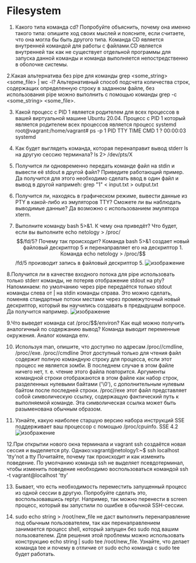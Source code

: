 # Filesystem
1. Какого типа команда cd? Попробуйте объяснить, почему она именно такого типа: опишите ход своих мыслей и поясните, если считаете, что она могла бы быть другого типа. Команда CD является внутренней командой для работы с файлами.CD является внутренней так как не существует отдельной программы для запуска данной команды и команда выполняется непостредственно в оболочке системы.

2.Какая альтернатива без pipe для команды grep <some_string> <some_file> | wc -l?
Альтернативный способ подсчета количества строк, содержащих определенную строку в заданном файле, без использования pipe можно выполнить с помощью команды grep -c <some_string> <some_file>.

3. Какой процесс с PID 1 является родителем для всех процессов в вашей виртуальной машине Ubuntu 20.04. 
Процесс с PID 1 который является родителем всех процессов является процесс systemd
root@vagrant:/home/vagrant# ps -p 1
    PID TTY          TIME CMD
      1 ?        00:00:03 systemd
4. Как будет выглядеть команда, которая перенаправит вывод stderr ls на другую сессию терминала?
ls 2> /dev/pts/X

5. Получится ли одновременно передать команде файл на stdin и вывести её stdout в другой файл? Приведите работающий пример.
Да получится для этого необходимо сделать ввод в один файл и вывод в другой напримеh:
grep "1" < input.txt > output.txt

6. Получится ли, находясь в графическом режиме, вывести данные из PTY в какой-либо из эмуляторов TTY? Сможете ли вы наблюдать выводимые данные?
Да возможно с использованием эмулятора xterm.

7. Выполните команду bash 5>&1. К чему она приведёт? Что будет, если вы выполните echo netology > /proc/$$/fd/5? Почему так происходит?
Команда bash 5>&1 создает новый файловый дескриптор 5 и перенаправляет его на дескриптор 1. Команда echo netology > /proc/$$/fd/5 производит запись в файловый дескриптор 5. 
![изображение](https://github.com/Razbor/Filesystem/assets/19568831/961ee64c-5dad-4869-990f-9a2cb0cc0929)

8.Получится ли в качестве входного потока для pipe использовать только stderr команды, не потеряв отображение stdout на pty?
Напоминаем: по умолчанию через pipe передаётся только stdout команды слева от | на stdin команды справа. Это можно сделать, поменяв стандартные потоки местами через промежуточный новый дескриптор, который вы научились создавать в предыдущем вопросе. 
Да получится например.
![изображение](https://github.com/Razbor/Filesystem/assets/19568831/1e439a3e-b7bd-4cea-aa6a-b5ead1976eac)

9.Что выведет команда cat /proc/$$/environ? Как ещё можно получить аналогичный по содержанию вывод?
Команда выводит переменные окружения. Аналог команда env.

10. Используя man, опишите, что доступно по адресам /proc/<PID>/cmdline, /proc/<PID>/exe.
  /proc/<PID>/cmdline Этот доступный только для чтения файл содержит полную командную строку для процесса, если этот процесс не является зомби. В последнем случае в этом файле ничего нет, т. е. чтение этого файла повторится. Аргументы командной строки отображаются в этом файле как набор строк, разделенных нулевыми байтами ('\0'), с дополнительным нулевым байтом после последней строки.
   /proc/<PID>/exe этот файл представляет собой символическую ссылку, содержащую фактический путь к выполняемой команде. Эта символическая ссылка может быть разыменована обычным образом.
    
11. Узнайте, какую наиболее старшую версию набора инструкций SSE поддерживает ваш процессор с помощью /proc/cpuinfo. SSE 4.2
    ![изображение](https://github.com/Razbor/Filesystem/assets/19568831/6734d3f5-1123-403d-bf27-fa501e7a9072)

12.При открытии нового окна терминала и vagrant ssh создаётся новая сессия и выделяется pty.
Однако:vagrant@netology1:~$ ssh localhost 'tty'not a tty Почитайте, почему так происходит и как изменить поведение.
По умолчанию команда ssh не выделяет псевдотерминал, чтобы изменить поведение необходимо воспользоваться командой ssh -t vagrant@localhost 'tty'

13. Бывает, что есть необходимость переместить запущенный процесс из одной сессии в другую. Попробуйте сделать это, воспользовавшись reptyr. Например, так можно перенести в screen процесс, который вы запустили по ошибке в обычной SSH-сессии.
    
14. sudo echo string > /root/new_file не даст выполнить перенаправление под обычным пользователем, так как перенаправлением занимается процесс shell, который запущен без sudo под вашим пользователем. Для решения этой проблемы можно использовать конструкцию echo string | sudo tee /root/new_file. Узнайте, что делает команда tee и почему в отличие от sudo echo команда с sudo tee будет работать.


